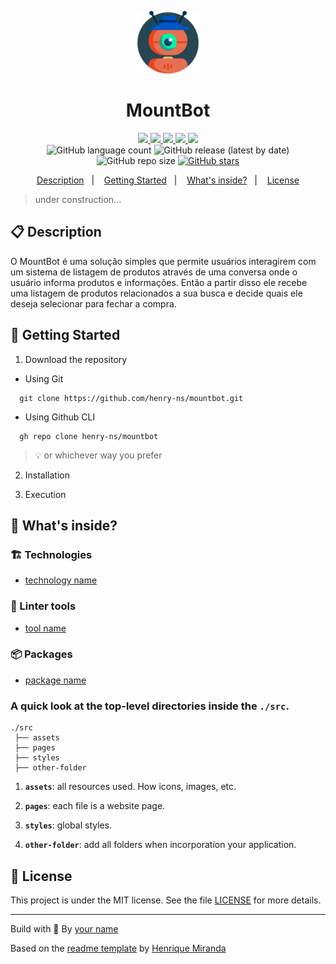 <p align="center">
  <img alt="Your icon here" src="./packages/frontend/assets/icon.png" width="100"/>
</p>
<h1 align="center">
  MountBot
</h1>

<!-- Badges -->
<p align="center">
  <!-- if your  -->
  <a href="https://github.com/henry-ns/mountbot/graphs/commit-activity" alt="Maintenance">
    <img src="https://img.shields.io/badge/Maintained%3F-yes-1EAE72.svg" />
  </a>

  <!-- if your app is a website -->
  <a href="https://<link>" alt="Website <link>">
    <img src="https://img.shields.io/website-up-down-1EAE72-red/https/<link>" />
  </a>

  <!-- License -->
  <a href="./LICENSE" alt="License: MIT">
    <img src="https://img.shields.io/badge/License-MIT-1EAE72.svg" />
  </a>

  <!-- codefactor -->
  <a href="https://www.codefactor.io/repository/github/henry-ns/mountbot" alt="CodeFactor">
    <img src="https://www.codefactor.io/repository/github/henry-ns/mountbot/badge" />
  </a>

  <!-- if your app is a website deployed on Netlify -->
  <a href="https://app.netlify.com/sites/<name>/deploys" alt="Netlify Status">
    <img src="https://api.netlify.com/api/v1/badges/<netplify-id>/deploy-status" />
  </a>

  <br/>

  <img alt="GitHub language count" src="https://img.shields.io/github/languages/count/henry-ns/mountbot?color=blue">

  <!-- version -->
  <img alt="GitHub release (latest by date)" src="https://img.shields.io/github/v/release/henry-ns/mountbot">

  <!-- GitHub repo size -->
  <img alt="GitHub repo size" src="https://img.shields.io/github/repo-size/henry-ns/mountbot">

  <!-- Social -->  
  <a href="https://github.com/henry-ns/mountbot/stargazers">
    <img alt="GitHub stars" src="https://img.shields.io/github/stars/henry-ns/mountbot?style=social">
  </a>

  <!-- more badges here -> https://gist.github.com/tterb/982ae14a9307b80117dbf49f624ce0e8 -->
</p>

<!-- summary -->
<p align="center">
  <a href="#clipboard-description">Description</a>&nbsp;&nbsp;&nbsp;|&nbsp;&nbsp;&nbsp;
  <a href="#rocket-getting-started">Getting Started</a>&nbsp;&nbsp;&nbsp;|&nbsp;&nbsp;&nbsp;
  <a href="#-whats-inside">What's inside?</a>&nbsp;&nbsp;&nbsp;|&nbsp;&nbsp;&nbsp;
  <a href="#memo-license">License</a>
</p>

> under construction...

## :clipboard: Description
O MountBot é uma solução simples que permite usuários interagirem com um sistema de listagem de produtos através de uma conversa onde o usuário informa produtos e informações. Então a partir disso ele recebe uma listagem de produtos relacionados a sua busca e decide quais ele deseja selecionar para fechar a compra.

## :rocket: Getting Started

1. Download the repository

  - Using Git
```shell
  git clone https://github.com/henry-ns/mountbot.git
```
  - Using Github CLI
```shell
  gh repo clone henry-ns/mountbot
```
  > :bulb: or whichever way you prefer

2. Installation

3. Execution


## 🧐 What's inside?

### :building_construction: Technologies
- [technology name](<link>)
  

### :lipstick: Linter tools
- [tool name](<link>)


### :package: Packages
- [package name](<link>)

### A quick look at the top-level directories inside the `./src`.

    ./src
     ├── assets
     ├── pages
     ├── styles
     ├── other-folder

1.  **`assets`**: all resources used. How icons, images, etc.

2.  **`pages`**: each file is a website page.

3.  **`styles`**: global styles.
   
4.  **`other-folder`**: add all folders when incorporation your application.

## :memo: License

This project is under the MIT license. See the file [LICENSE](LICENSE) for more details.

---

Build with 💙 By [your name](<your-website>)

Based on the [readme template](https://gist.github.com/henry-ns/a00234378353d9ca43e1bfe043202192) by [Henrique Miranda](http://thehenry.dev/)
